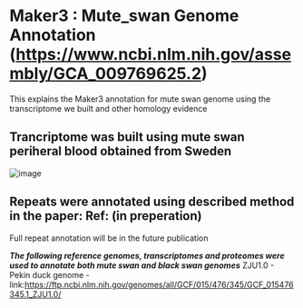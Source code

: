 # Maker3 : Mute_swan Genome Annotation (https://www.ncbi.nlm.nih.gov/assembly/GCA_009769625.2)
This explains the Maker3 annotation for mute swan genome using the transcriptome we built and other homology evidence
## Trancriptome was built using mute swan periheral blood obtained from Sweden
![image](https://user-images.githubusercontent.com/43054305/117142294-ddcfb500-adf2-11eb-901e-cc297d972c07.png)

## Repeats were annotated using described method in the paper: Ref: (in preperation)
Full repeat annotation will be in the future publication

***The following reference genomes, transcriptomes and proteomes were used to annotate both mute swan and black swan genomes***
ZJU1.0 - Pekin duck genome - link:https://ftp.ncbi.nlm.nih.gov/genomes/all/GCF/015/476/345/GCF_015476345.1_ZJU1.0/

